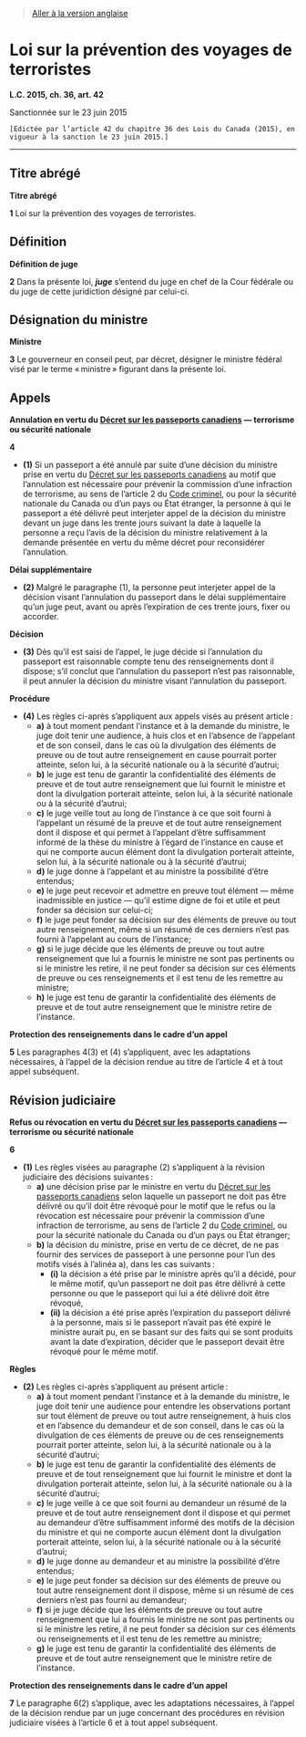 > [Aller à la version anglaise](/en/Acts/Statutes%20of%20Canada/2015/c.%2036,%20art.%2042.md)

# Loi sur la prévention des voyages de terroristes

**L.C. 2015, ch. 36, art. 42**


Sanctionnée sur le 23 juin 2015

```
[Édictée par l’article 42 du chapitre 36 des Lois du Canada (2015), en vigueur à la sanction le 23 juin 2015.]
```
----------










## Titre abrégé



**Titre abrégé**

**1** Loi sur la prévention des voyages de terroristes.




## Définition



**Définition de juge**

**2** Dans la présente loi, ***juge*** s’entend du juge en chef de la Cour fédérale ou du juge de cette juridiction désigné par celui-ci.




## Désignation du ministre



**Ministre**

**3** Le gouverneur en conseil peut, par décret, désigner le ministre fédéral visé par le terme « ministre » figurant dans la présente loi.




## Appels



**Annulation en vertu du [Décret sur les passeports canadiens](/fr/Règlements/Textes%20réglementaires/81/86.md) — terrorisme ou sécurité nationale**

**4** 

- **(1)** Si un passeport a été annulé par suite d’une décision du ministre prise en vertu du [Décret sur les passeports canadiens](/fr/Règlements/Textes%20réglementaires/81/86.md) au motif que l’annulation est nécessaire pour prévenir la commission d’une infraction de terrorisme, au sens de l’article 2 du [Code criminel](/fr/Lois/Lois%20révisées%20du%20Canada/C/C-46.md), ou pour la sécurité nationale du Canada ou d’un pays ou État étranger, la personne à qui le passeport a été délivré peut interjeter appel de la décision du ministre devant un juge dans les trente jours suivant la date à laquelle la personne a reçu l’avis de la décision du ministre relativement à la demande présentée en vertu du même décret pour reconsidérer l’annulation.

**Délai supplémentaire**

- **(2)** Malgré le paragraphe (1), la personne peut interjeter appel de la décision visant l’annulation du passeport dans le délai supplémentaire qu’un juge peut, avant ou après l’expiration de ces trente jours, fixer ou accorder.

**Décision**

- **(3)** Dès qu’il est saisi de l’appel, le juge décide si l’annulation du passeport est raisonnable compte tenu des renseignements dont il dispose; s’il conclut que l’annulation du passeport n’est pas raisonnable, il peut annuler la décision du ministre visant l’annulation du passeport.

**Procédure**

- **(4)** Les règles ci-après s’appliquent aux appels visés au présent article :
	- **a)** à tout moment pendant l’instance et à la demande du ministre, le juge doit tenir une audience, à huis clos et en l’absence de l’appelant et de son conseil, dans le cas où la divulgation des éléments de preuve ou de tout autre renseignement en cause pourrait porter atteinte, selon lui, à la sécurité nationale ou à la sécurité d’autrui;
	- **b)** le juge est tenu de garantir la confidentialité des éléments de preuve et de tout autre renseignement que lui fournit le ministre et dont la divulgation porterait atteinte, selon lui, à la sécurité nationale ou à la sécurité d’autrui;
	- **c)** le juge veille tout au long de l’instance à ce que soit fourni à l’appelant un résumé de la preuve et de tout autre renseignement dont il dispose et qui permet à l’appelant d’être suffisamment informé de la thèse du ministre à l’égard de l’instance en cause et qui ne comporte aucun élément dont la divulgation porterait atteinte, selon lui, à la sécurité nationale ou à la sécurité d’autrui;
	- **d)** le juge donne à l’appelant et au ministre la possibilité d’être entendus;
	- **e)** le juge peut recevoir et admettre en preuve tout élément — même inadmissible en justice — qu’il estime digne de foi et utile et peut fonder sa décision sur celui-ci;
	- **f)** le juge peut fonder sa décision sur des éléments de preuve ou tout autre renseignement, même si un résumé de ces derniers n’est pas fourni à l’appelant au cours de l’instance;
	- **g)** si le juge décide que les éléments de preuve ou tout autre renseignement que lui a fournis le ministre ne sont pas pertinents ou si le ministre les retire, il ne peut fonder sa décision sur ces éléments de preuve ou ces renseignements et il est tenu de les remettre au ministre;
	- **h)** le juge est tenu de garantir la confidentialité des éléments de preuve et de tout autre renseignement que le ministre retire de l’instance.




**Protection des renseignements dans le cadre d’un appel**

**5** Les paragraphes 4(3) et (4) s’appliquent, avec les adaptations nécessaires, à l’appel de la décision rendue au titre de l’article 4 et à tout appel subséquent.




## Révision judiciaire



**Refus ou révocation en vertu du [Décret sur les passeports canadiens](/fr/Règlements/Textes%20réglementaires/81/86.md) — terrorisme ou sécurité nationale**

**6** 

- **(1)** Les règles visées au paragraphe (2) s’appliquent à la révision judiciaire des décisions suivantes :
	- **a)** une décision prise par le ministre en vertu du [Décret sur les passeports canadiens](/fr/Règlements/Textes%20réglementaires/81/86.md) selon laquelle un passeport ne doit pas être délivré ou qu’il doit être révoqué pour le motif que le refus ou la révocation est nécessaire pour prévenir la commission d’une infraction de terrorisme, au sens de l’article 2 du [Code criminel](/fr/Lois/Lois%20révisées%20du%20Canada/C/C-46.md), ou pour la sécurité nationale du Canada ou d’un pays ou État étranger;
	- **b)** la décision du ministre, prise en vertu de ce décret, de ne pas fournir des services de passeport à une personne pour l’un des motifs visés à l’alinéa a), dans les cas suivants :
		- **(i)** la décision a été prise par le ministre après qu’il a décidé, pour le même motif, qu’un passeport ne doit pas être délivré à cette personne ou que le passeport qui lui a été délivré doit être révoqué,
		- **(ii)** la décision a été prise après l’expiration du passeport délivré à la personne, mais si le passeport n’avait pas été expiré le ministre aurait pu, en se basant sur des faits qui se sont produits avant la date d’expiration, décider que le passeport devait être révoqué pour le même motif.

**Règles**

- **(2)** Les règles ci-après s’appliquent au présent article :
	- **a)** à tout moment pendant l’instance et à la demande du ministre, le juge doit tenir une audience pour entendre les observations portant sur tout élément de preuve ou tout autre renseignement, à huis clos et en l’absence du demandeur et de son conseil, dans le cas où la divulgation de ces éléments de preuve ou de ces renseignements pourrait porter atteinte, selon lui, à la sécurité nationale ou à la sécurité d’autrui;
	- **b)** le juge est tenu de garantir la confidentialité des éléments de preuve et de tout renseignement que lui fournit le ministre et dont la divulgation porterait atteinte, selon lui, à la sécurité nationale ou à la sécurité d’autrui;
	- **c)** le juge veille à ce que soit fourni au demandeur un résumé de la preuve et de tout autre renseignement dont il dispose et qui permet au demandeur d’être suffisamment informé des motifs de la décision du ministre et qui ne comporte aucun élément dont la divulgation porterait atteinte, selon lui, à la sécurité nationale ou à la sécurité d’autrui;
	- **d)** le juge donne au demandeur et au ministre la possibilité d’être entendus;
	- **e)** le juge peut fonder sa décision sur des éléments de preuve ou tout autre renseignement dont il dispose, même si un résumé de ces derniers n’est pas fourni au demandeur;
	- **f)** si je juge décide que les éléments de preuve ou tout autre renseignement que lui a fournis le ministre ne sont pas pertinents ou si le ministre les retire, il ne peut fonder sa décision sur ces éléments ou renseignements et il est tenu de les remettre au ministre;
	- **g)** le juge est tenu de garantir la confidentialité des éléments de preuve et de tout autre renseignement que le ministre retire de l’instance.




**Protection des renseignements dans le cadre d’un appel**

**7** Le paragraphe 6(2) s’applique, avec les adaptations nécessaires, à l’appel de la décision rendue par un juge concernant des procédures en révision judiciaire visées à l’article 6 et à tout appel subséquent.


